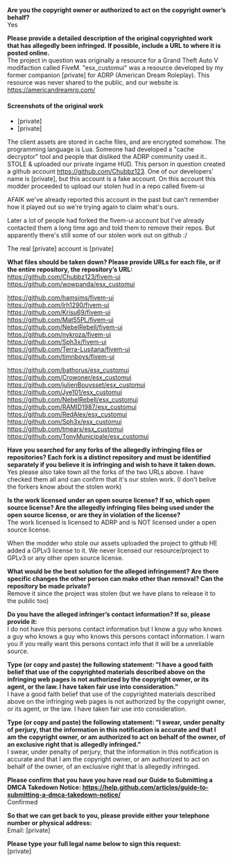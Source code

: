 **Are you the copyright owner or authorized to act on the copyright owner’s behalf?**   
Yes

**Please provide a detailed description of the original copyrighted work that has allegedly been infringed. If possible, include a URL to where it is posted online.**   
The project in question was originally a resource for a Grand Theft Auto V modifaction called FiveM. "esx_customui" was a resource developed by my former companion [private] for ADRP (American Dream Roleplay). This resource was never shared to the public, and our website is https://americandreamrp.com/  

#### Screenshots of the original work 
* [private]  
* [private]  

The client assets are stored in cache files, and are encrypted somehow. The programming language is Lua. Someone had developed a "cache decryptor" tool and people that disliked the ADRP community used it.. STOLE & uploaded our private ingame HUD. This person in question created a github account https://github.com/Chubbz123. One of our developers' name is [private], but this account is a fake account. On this account this modder proceeded to upload our stolen hud in a repo called fivem-ui  

AFAIK we've already reported this account in the past but can't remember how it played out so we're trying again to claim what's ours.  

Later a lot of people had forked the 
fivem-ui account but I've already contacted them a long time ago and told them to remove their repos. But apparently there's still some of our stolen work out on github :/  

The real [private] account is [private]  

**What files should be taken down? Please provide URLs for each file, or if the entire repository, the repository’s URL:**    
https://github.com/Chubbz123/fivem-ui   
https://github.com/wowpanda/esx_customui  

https://github.com/hamsims/fivem-ui   
https://github.com/lrh1290/fivem-ui   
https://github.com/Krisu69/fivem-ui   
https://github.com/Mat55PL/fivem-ui   
https://github.com/NebelRebell/fivem-ui   
https://github.com/nykroza/fivem-ui   
https://github.com/Sph3x/fivem-ui   
https://github.com/Terra-Lusitana/fivem-ui   
https://github.com/timnboys/fivem-ui  

https://github.com/bathorus/esx_customui   
https://github.com/Crowoner/esx_customui   
https://github.com/julienBouysset/esx_customui   
https://github.com/Jye101/esx_customui   
https://github.com/NebelRebell/esx_customui   
https://github.com/RAMID1987/esx_customui   
https://github.com/RedAlex/esx_customui   
https://github.com/Sph3x/esx_customui   
https://github.com/tmears/esx_customui   
https://github.com/TonyMunicipale/esx_customui  

**Have you searched for any forks of the allegedly infringing files or repositories? Each fork is a distinct repository and must be identified separately if you believe it is infringing and wish to have it taken down.**   
Yes please also take town all the forks of the two URLs above. I have checked them all and can confirm that it's our stolen work. (I don't belive the forkers know about the stolen work)  

**Is the work licensed under an open source license? If so, which open source license? Are the allegedly infringing files being used under the open source license, or are they in violation of the license?**   
The work licensed is licensed to ADRP and is NOT licensed under a open source license.  

When the modder who stole our assets uploaded the project to github HE added a GPLv3 license to it. We never licensed our resource/project to GPLv3 or any other open source license.  

**What would be the best solution for the alleged infringement? Are there specific changes the other person can make other than removal? Can the repository be made private?**   
Remove it since the project was stolen (but we have plans to release it to the public too)  

**Do you have the alleged infringer’s contact information? If so, please provide it:**   
I do not have this persons contact information but I know a guy who knows a guy who knows a guy who knows this persons contact information. I warn you if you really want this persons contact info that it will be a unreliable source.  

**Type (or copy and paste) the following statement: "I have a good faith belief that use of the copyrighted materials described above on the infringing web pages is not authorized by the copyright owner, or its agent, or the law. I have taken fair use into consideration."**   
I have a good faith belief that use of the copyrighted materials described above on the infringing web pages is not authorized by the copyright owner, or its agent, or the law. I have taken fair use into consideration.  

**Type (or copy and paste) the following statement: "I swear, under penalty of perjury, that the information in this notification is accurate and that I am the copyright owner, or am authorized to act on behalf of the owner, of an exclusive right that is allegedly infringed."**   
I swear, under penalty of perjury, that the information in this notification is accurate and that I am the copyright owner, or am authorized to act on behalf of the owner, of an exclusive right that is allegedly infringed.  

**Please confirm that you have you have read our Guide to Submitting a DMCA Takedown Notice: https://help.github.com/articles/guide-to-submitting-a-dmca-takedown-notice/**   
Confirmed  

**So that we can get back to you, please provide either your telephone number or physical address:**   
Email: [private]  

**Please type your full legal name below to sign this request:**   
[private]
